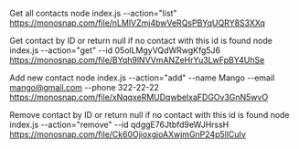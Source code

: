 Get all contacts
node index.js --action="list"
https://monosnap.com/file/nLMlVZmj4bwVeRQsPBYqUQRY8S3XXq

Get contact by ID or return null if no contact with this id is found
node index.js --action="get" --id 05olLMgyVQdWRwgKfg5J6
https://monosnap.com/file/BYqh9lNVVmANZeHrYu3LwFpBY4UhSe

Add new contact
node index.js --action="add" --name Mango --email mango@gmail.com --phone 322-22-22
https://monosnap.com/file/xNqqxeRMUDqwbelxaFDGOv3GnN5wvO

Remove contact by ID or return null if no contact with this id is found
node index.js --action="remove" --id qdggE76Jtbfd9eWJHrssH
https://monosnap.com/file/Ck60OjioxgjoAXwjmGnP24p5llCuIv